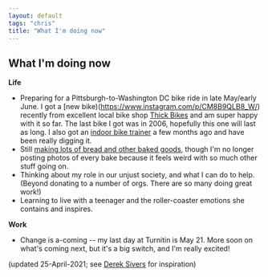 ```yaml
---
layout: default
tags: "chris"
title: "What I'm doing now"
---
```


## What I'm doing now

__Life__

* Preparing for a Pittsburgh-to-Washington DC bike ride in late May/early June.
  I got a [new bike)(https://www.instagram.com/p/CM8B9QLB8_W/) recently from excellent
  local bike shop [Thick Bikes](https://thickbikes.com/) and am super happy
  with it so far. The last bike I got was in 2006, hopefully this one will last
  as long. I also got an
  [indoor bike trainer](https://www.wahoofitness.com/devices/bike-trainers/kickr)
  a few months ago and have been really digging it.
* Still [making lots of bread and other baked goods](https://instagram.com/cwinterspgh),
  though I'm no longer posting photos of every bake because it feels weird with
  so much other stuff going on.
* Thinking about my role in our unjust society, and what I can do to help.
  (Beyond donating to a number of orgs. There are so many doing great work!)
* Learning to live with a teenager and the roller-coaster emotions she contains
  and inspires.

__Work__

* Change is a-coming -- my last day at Turnitin is May 21. More soon
  on what's coming next, but it's a big switch, and I'm really excited!

(updated 25-April-2021; see [Derek Sivers](http://sivers.org/now) for inspiration)

